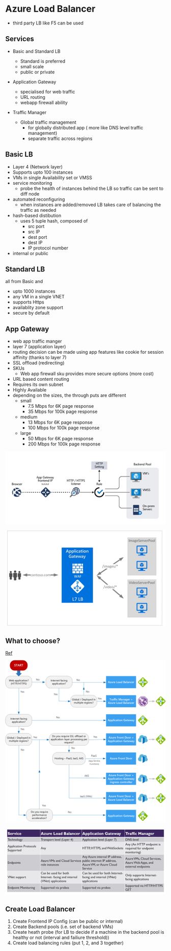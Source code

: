 # Azure Load Balancer

* third party LB like F5 can be used

## Services

* Basic and Standard LB
    * Standard is preferred
    * small scale
    * public or private

* Application Gateway
    * specialised for web traffic
    * URL routing
    * webapp firewall ability

* Traffic Manager
    * Global traffic management
        * for globally distributed app ( more like DNS level traffic management)
        * separate traffic across regions


## Basic LB

* Layer 4 (Network layer)
* Supports upto 100 instances
* VMs in single Availability set or VMSS
* service monitoring
    * probe the health of instances behind the LB so traffic can be sent to diff node
* automated reconfiguring
    * when instances are added/removed LB takes care of balancing the traffic as needed
* hash-based distibution
    * uses 5 tuple hash, composed of
        * src port
        * src IP
        * dest port
        * dest IP
        * IP protocol number
* internal or public

## Standard LB

all from Basic and

* upto 1000 instances
* any VM in a single VNET
* supports Https
* availablity zone support
* secure by default

## App Gateway

* web app traffic manger
* layer 7 (application layer)
* routing decision can be made using app features like cookie for session affinity (thanks to layer 7) 
* SSL offload (redirecting)
* SKUs
    * Web app firewall sku provides more secure options (more cost)
* URL based content routing
* Requires its own subnet
* Highly Available
* depending on the sizes, the through puts are different
    * small
        * 7.5 Mbps for 6K page response
        * 35 Mbps for 100k page response
    * medium
        * 13 Mbps for 6K page response
        * 100 Mbps for 100k page response
    * large
        * 50 Mbps for 6K page response
        * 200 Mbps for 100k page response

![image Application Gateway](./img/app-gateway.png)

![image Application Gateway Example](./img/app-gateway-example.png)


## What to choose?

[Ref](https://docs.microsoft.com/en-us/azure/architecture/guide/technology-choices/load-balancing-overview)

![image Load Balancing Decision tree](./img/load-balancing-decision-tree.png)

![image Load Balancing Decision tree](./img/lb-feature-comp.png)

## Create Load Balancer

1. Create Frontend IP Config (can be public or internal)
2. Create Backend pools (i.e. set of backend VMs)
3. Create heath probe (for LB to decide if a machine in the backend pool is healthy or not (interval and failiure threshold))
4. Create load balancing rules (put 1, 2, and 3 together)
